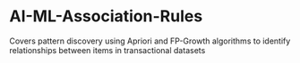 # AI-ML-Association-Rules
Covers pattern discovery using Apriori and FP-Growth algorithms to identify relationships between items in transactional datasets
